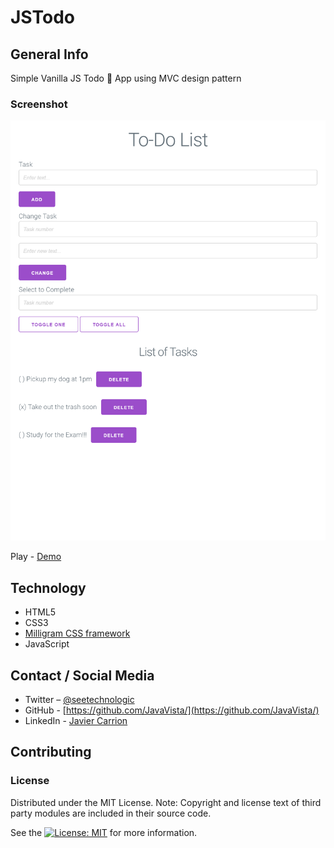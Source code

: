# JSTodo

## General  Info

Simple Vanilla JS Todo 📔 App using MVC design pattern

### Screenshot

![Screenshot](assets/JSTodo(iPad).png)

Play - [Demo](link)

## Technology

- HTML5
- CSS3
- [Milligram CSS framework](https://milligram.io/)
- JavaScript

## Contact / Social Media

- Twitter – [@seetechnologic](https://twitter.com/seetechnologic)
- GitHub - [https://github.com/JavaVista/](https://github.com/JavaVista/)
- LinkedIn - [Javier Carrion](https://www.linkedin.com/in/technologic)

## Contributing

### License

Distributed under the MIT License. Note: Copyright and license text of third party modules are included in their source code.

See the [![License: MIT](https://img.shields.io/badge/License-MIT-yellow.svg)](LICENSE.md)
for more information.